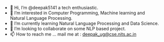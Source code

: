 - 👋 Hi, I’m @deepak5141 a tech enthusiastic.
- 👀 I’m interested in Computer Programming, Machine learning and Natural Language Processing.
- 🌱 I’m currently learning Natural Language Processing and Data Science.
- 💞️ I’m looking to collaborate on some NLP based project.
- 📫 How to reach me ... mail me at : deepak_ug@cse.nits.ac.in

<!---
deepak5141/deepak5141 is a ✨ special ✨ repository because its `README.md` (this file) appears on your GitHub profile.
You can click the Preview link to take a look at your changes.
--->
